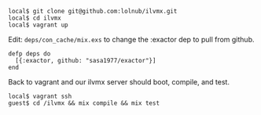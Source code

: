 ```
local$ git clone git@github.com:lolnub/ilvmx.git
local$ cd ilvmx 
local$ vagrant up
```

Edit: `deps/con_cache/mix.exs` to change the :exactor dep to pull from github.

```
defp deps do
  [{:exactor, github: "sasa1977/exactor"}]
end
```

Back to vagrant and our ilvmx server should boot, compile, and test.

```
local$ vagrant ssh
guest$ cd /ilvmx && mix compile && mix test
```